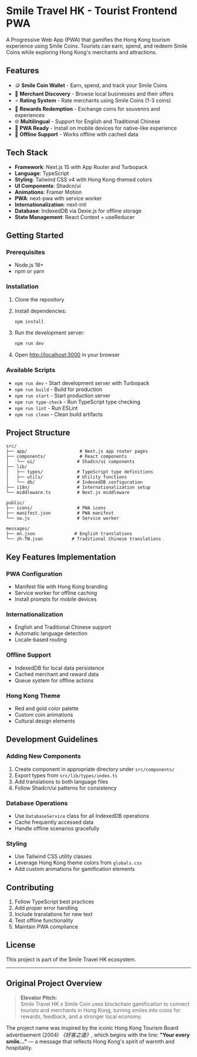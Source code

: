 # Smile Travel HK - Tourist Frontend PWA

A Progressive Web App (PWA) that gamifies the Hong Kong tourism experience using Smile Coins. Tourists can earn, spend, and redeem Smile Coins while exploring Hong Kong's merchants and attractions.

## Features

- 🪙 **Smile Coin Wallet** - Earn, spend, and track your Smile Coins
- 🏪 **Merchant Discovery** - Browse local businesses and their offers
- ⭐ **Rating System** - Rate merchants using Smile Coins (1-3 coins)
- 🎁 **Rewards Redemption** - Exchange coins for souvenirs and experiences
- 🌐 **Multilingual** - Support for English and Traditional Chinese
- 📱 **PWA Ready** - Install on mobile devices for native-like experience
- 🔄 **Offline Support** - Works offline with cached data

## Tech Stack

- **Framework**: Next.js 15 with App Router and Turbopack
- **Language**: TypeScript
- **Styling**: Tailwind CSS v4 with Hong Kong-themed colors
- **UI Components**: Shadcn/ui
- **Animations**: Framer Motion
- **PWA**: next-pwa with service worker
- **Internationalization**: next-intl
- **Database**: IndexedDB via Dexie.js for offline storage
- **State Management**: React Context + useReducer

## Getting Started

### Prerequisites

- Node.js 18+ 
- npm or yarn

### Installation

1. Clone the repository
2. Install dependencies:
   ```bash
   npm install
   ```

3. Run the development server:
   ```bash
   npm run dev
   ```

4. Open [http://localhost:3000](http://localhost:3000) in your browser

### Available Scripts

- `npm run dev` - Start development server with Turbopack
- `npm run build` - Build for production
- `npm run start` - Start production server
- `npm run type-check` - Run TypeScript type checking
- `npm run lint` - Run ESLint
- `npm run clean` - Clean build artifacts

## Project Structure

```
src/
├── app/                    # Next.js app router pages
├── components/             # React components
│   └── ui/                # Shadcn/ui components
├── lib/
│   ├── types/             # TypeScript type definitions
│   ├── utils/             # Utility functions
│   └── db/                # IndexedDB configuration
├── i18n/                  # Internationalization setup
└── middleware.ts          # Next.js middleware

public/
├── icons/                 # PWA icons
├── manifest.json          # PWA manifest
└── sw.js                  # Service worker

messages/
├── en.json               # English translations
└── zh-TW.json           # Traditional Chinese translations
```

## Key Features Implementation

### PWA Configuration
- Manifest file with Hong Kong branding
- Service worker for offline caching
- Install prompts for mobile devices

### Internationalization
- English and Traditional Chinese support
- Automatic language detection
- Locale-based routing

### Offline Support
- IndexedDB for local data persistence
- Cached merchant and reward data
- Queue system for offline actions

### Hong Kong Theme
- Red and gold color palette
- Custom coin animations
- Cultural design elements

## Development Guidelines

### Adding New Components
1. Create component in appropriate directory under `src/components/`
2. Export types from `src/lib/types/index.ts`
3. Add translations to both language files
4. Follow Shadcn/ui patterns for consistency

### Database Operations
- Use `DatabaseService` class for all IndexedDB operations
- Cache frequently accessed data
- Handle offline scenarios gracefully

### Styling
- Use Tailwind CSS utility classes
- Leverage Hong Kong theme colors from `globals.css`
- Add custom animations for gamification elements

## Contributing

1. Follow TypeScript best practices
2. Add proper error handling
3. Include translations for new text
4. Test offline functionality
5. Maintain PWA compliance

## License

This project is part of the Smile Travel HK ecosystem.

---

## Original Project Overview

> **Elevator Pitch:**  
> Smile Travel HK x Smile Coin uses blockchain gamification to connect tourists and merchants in Hong Kong, turning smiles into coins for rewards, feedback, and a stronger local economy.

The project name was inspired by the iconic Hong Kong Tourism Board advertisement (2004) *《好客之道》*, which begins with the line: **"Your every smile…"** — a message that reflects Hong Kong's spirit of warmth and hospitality.